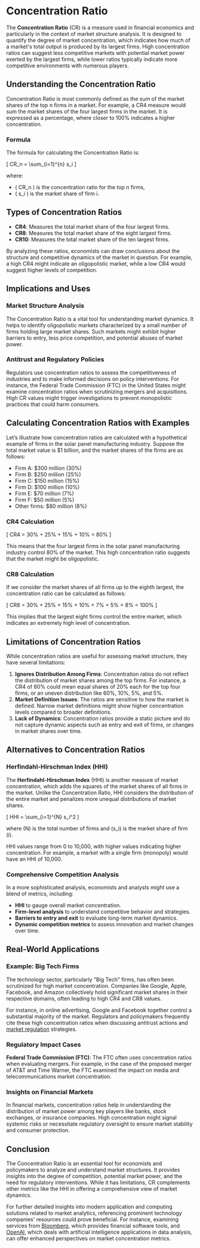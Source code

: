 # Concentration Ratio

The **Concentration Ratio** (CR) is a measure used in financial economics and particularly in the context of market structure analysis. It is designed to quantify the degree of market concentration, which indicates how much of a market's total output is produced by its largest firms. High concentration ratios can suggest less competitive markets with potential market power exerted by the largest firms, while lower ratios typically indicate more competitive environments with numerous players.

## Understanding the Concentration Ratio

Concentration Ratio is most commonly defined as the sum of the market shares of the top n firms in a market. For example, a CR4 measure would sum the market shares of the four largest firms in the market. It is expressed as a percentage, where closer to 100% indicates a higher concentration.

### Formula

The formula for calculating the Concentration Ratio is:

\[ CR_n = \sum_{i=1}^{n} s_i \]

where:
- \( CR_n \) is the concentration ratio for the top n firms,
- \( s_i \) is the market share of firm i.

## Types of Concentration Ratios

- **CR4**: Measures the total market share of the four largest firms.
- **CR8**: Measures the total market share of the eight largest firms.
- **CR10**: Measures the total market share of the ten largest firms.

By analyzing these ratios, economists can draw conclusions about the structure and competitive dynamics of the market in question. For example, a high CR4 might indicate an oligopolistic market, while a low CR4 would suggest higher levels of competition.

## Implications and Uses

### Market Structure Analysis

The Concentration Ratio is a vital tool for understanding market dynamics. It helps to identify oligopolistic markets characterized by a small number of firms holding large market shares. Such markets might exhibit higher barriers to entry, less price competition, and potential abuses of market power.

### Antitrust and Regulatory Policies

Regulators use concentration ratios to assess the competitiveness of industries and to make informed decisions on policy interventions. For instance, the Federal Trade Commission (FTC) in the United States might examine concentration ratios when scrutinizing mergers and acquisitions. High CR values might trigger investigations to prevent monopolistic practices that could harm consumers.

## Calculating Concentration Ratios with Examples

Let’s illustrate how concentration ratios are calculated with a hypothetical example of firms in the solar panel manufacturing industry. Suppose the total market value is $1 billion, and the market shares of the firms are as follows:

- Firm A: $300 million (30%)
- Firm B: $250 million (25%)
- Firm C: $150 million (15%)
- Firm D: $100 million (10%)
- Firm E: $70 million (7%)
- Firm F: $50 million (5%)
- Other firms: $80 million (8%)

### CR4 Calculation

\[ CR4 = 30\% + 25\% + 15\% + 10\% = 80\% \]

This means that the four largest firms in the solar panel manufacturing industry control 80% of the market. This high concentration ratio suggests that the market might be oligopolistic.

### CR8 Calculation

If we consider the market shares of all firms up to the eighth largest, the concentration ratio can be calculated as follows:

\[ CR8 = 30\% + 25\% + 15\% + 10\% + 7\% + 5\% + 8\% = 100\% \]

This implies that the largest eight firms control the entire market, which indicates an extremely high level of concentration.

## Limitations of Concentration Ratios

While concentration ratios are useful for assessing market structure, they have several limitations:

1. **Ignores Distribution Among Firms**: Concentration ratios do not reflect the distribution of market shares among the top firms. For instance, a CR4 of 80% could mean equal shares of 20% each for the top four firms, or an uneven distribution like 60%, 10%, 5%, and 5%.
2. **Market Definition Issues**: The ratios are sensitive to how the market is defined. Narrow market definitions might show higher concentration levels compared to broader definitions.
3. **Lack of Dynamics**: Concentration ratios provide a static picture and do not capture dynamic aspects such as entry and exit of firms, or changes in market shares over time.

## Alternatives to Concentration Ratios

### Herfindahl-Hirschman Index (HHI)

The **Herfindahl-Hirschman Index** (HHI) is another measure of market concentration, which adds the squares of the market shares of all firms in the market. Unlike the Concentration Ratio, HHI considers the distribution of the entire market and penalizes more unequal distributions of market shares.

\[ HHI = \sum_{i=1}^{N} s_i^2 \]

where \(N\) is the total number of firms and \(s_i\) is the market share of firm \(i\).

HHI values range from 0 to 10,000, with higher values indicating higher concentration. For example, a market with a single firm (monopoly) would have an HHI of 10,000.

### Comprehensive Competition Analysis

In a more sophisticated analysis, economists and analysts might use a blend of metrics, including:

- **HHI** to gauge overall market concentration.
- **Firm-level analysis** to understand competitive behavior and strategies.
- **Barriers to entry and exit** to evaluate long-term market dynamics.
- **Dynamic competition metrics** to assess innovation and market changes over time.

## Real-World Applications

### Example: Big Tech Firms

The technology sector, particularly "Big Tech" firms, has often been scrutinized for high market concentration. Companies like Google, Apple, Facebook, and Amazon collectively hold significant market shares in their respective domains, often leading to high CR4 and CR8 values.

For instance, in online advertising, Google and Facebook together control a substantial majority of the market. Regulators and policymakers frequently cite these high concentration ratios when discussing antitrust actions and [market regulation](../m/market_regulation.md) strategies.

### Regulatory Impact Cases

**Federal Trade Commission (FTC)**: 
The FTC often uses concentration ratios when evaluating mergers. For example, in the case of the proposed merger of AT&T and Time Warner, the FTC examined the impact on media and telecommunications market concentration.

### Insights on Financial Markets

In financial markets, concentration ratios help in understanding the distribution of market power among key players like banks, stock exchanges, or insurance companies. High concentration might signal systemic risks or necessitate regulatory oversight to ensure market stability and consumer protection.

## Conclusion

The Concentration Ratio is an essential tool for economists and policymakers to analyze and understand market structures. It provides insights into the degree of competition, potential market power, and the need for regulatory interventions. While it has limitations, CR complements other metrics like the HHI in offering a comprehensive view of market dynamics.

For further detailed insights into modern application and computing solutions related to market analytics, referencing prominent technology companies' resources could prove beneficial. For instance, examining services from [Bloomberg](https://www.bloomberg.com/), which provides financial software tools, and [OpenAI](https://www.openai.com/), which deals with artificial intelligence applications in data analysis, can offer enhanced perspectives on market concentration metrics.
